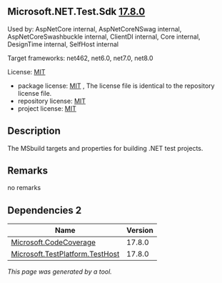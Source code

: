 Microsoft.NET.Test.Sdk [17.8.0](https://www.nuget.org/packages/Microsoft.NET.Test.Sdk/17.8.0)
--------------------

Used by: AspNetCore internal, AspNetCoreNSwag internal, AspNetCoreSwashbuckle internal, ClientDI internal, Core internal, DesignTime internal, SelfHost internal

Target frameworks: net462, net6.0, net7.0, net8.0

License: [MIT](../../../../licenses/mit) 

- package license: [MIT]() , The license file is identical to the repository license file.
- repository license: [MIT](https://github.com/microsoft/vstest) 
- project license: [MIT](https://github.com/microsoft/vstest) 

Description
-----------
The MSbuild targets and properties for building .NET test projects.

Remarks
-----------
no remarks


Dependencies 2
-----------

|Name|Version|
|----------|:----|
|[Microsoft.CodeCoverage](../../../../packages/nuget.org/microsoft.codecoverage/17.8.0)|17.8.0|
|[Microsoft.TestPlatform.TestHost](../../../../packages/nuget.org/microsoft.testplatform.testhost/17.8.0)|17.8.0|

*This page was generated by a tool.*